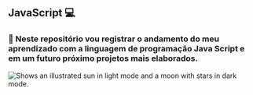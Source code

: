 ## JavaScript 💻

### 🔘 Neste repositório vou registrar o andamento do meu aprendizado com a linguagem de programação Java Script e em um futuro próximo projetos mais elaborados.


<img alt="Shows an illustrated sun in light mode and a moon with stars in dark mode." src="https://th.bing.com/th/id/OIG1.pYwcje8XjghAU8do9yYW?w=1024&h=1024&rs=1&pid=ImgDetMain">
